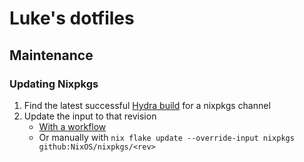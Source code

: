 # Luke's dotfiles

## Maintenance

### Updating Nixpkgs

1. Find the latest successful [Hydra build](https://status.nixos.org) for a nixpkgs channel
2. Update the input to that revision
    - [With a workflow](https://github.com/LukeChannings/dotfiles/actions/workflows/update-inputs.yaml)
    - Or manually with `nix flake update --override-input nixpkgs github:NixOS/nixpkgs/<rev>`

